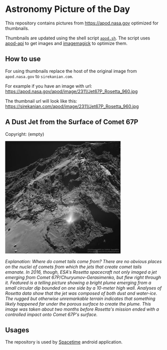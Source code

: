 # Astronomy Picture of the Day

This repository contains pictures from https://apod.nasa.gov optimized for thumbnails.

Thumbnails are updated using the shell script [`apod.sh`](apod.sh). The script
uses [apod-api](https://github.com/nasa/apod-api) to get images and [imagemagick](https://imagemagick.org) to
optimize them.

## How to use

For using thumbnails replace the host of the original image from `apod.nasa.gov` to `sirekanian.com`.

For example if you have an image with url:<br>
https://apod.nasa.gov/apod/image/2311/Jet67P_Rosetta_960.jpg

The thumbnail url will look like this:<br>
https://sirekanian.com/apod/image/2311/Jet67P_Rosetta_960.jpg

## A Dust Jet from the Surface of Comet 67P

Copyright: (empty)

[![the picture of the day][1]][2]

_Explanation: Where do comet tails come from?  There are no obvious places on the nuclei of comets from which the jets that create comet tails emanate.  In 2016, though, ESA's Rosetta spacecraft not only imaged a jet emerging from Comet 67P/Churyumov-Gerasimenko, but flew right through it.  Featured is a telling picture showing a bright plume emerging from a small circular dip bounded on one side by a 10-meter high wall.  Analyses of Rosetta data show that the jet was composed of both dust and water-ice. The rugged but otherwise unremarkable terrain indicates that something likely happened far under the porous surface to create the plume.  This image was taken about two months before Rosetta's mission ended with a controlled impact onto Comet 67P's surface._

## Usages

The repository is used by [Spacetime][3] android application.

[1]: image/2311/Jet67P_Rosetta_960.jpg

[2]: https://apod.nasa.gov/apod/image/2311/Jet67P_Rosetta_960.jpg

[3]: https://github.com/sirekanian/spacetime
